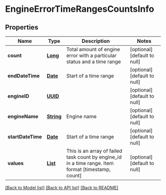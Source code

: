 # EngineErrorTimeRangesCountsInfo
## Properties

Name | Type | Description | Notes
------------ | ------------- | ------------- | -------------
**count** | [**Long**](long.md) | Total amount of engine error with a particular status and a time range | [optional] [default to null]
**endDateTime** | [**Date**](DateTime.md) | Start of a time range | [optional] [default to null]
**engineID** | [**UUID**](UUID.md) |  | [optional] [default to null]
**engineName** | [**String**](string.md) | Engine name | [optional] [default to null]
**startDateTime** | [**Date**](DateTime.md) | Start of a time range | [optional] [default to null]
**values** | [**List**](array.md) | This is an array of failed task count by engine_id in a time range. Item format [timestamp, count] | [optional] [default to null]

[[Back to Model list]](../README.md#documentation-for-models) [[Back to API list]](../README.md#documentation-for-api-endpoints) [[Back to README]](../README.md)

